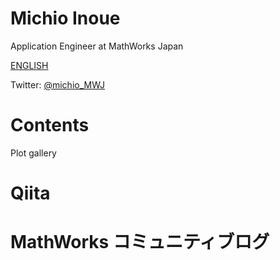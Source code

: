 # Michio Inoue

Application Engineer at MathWorks Japan

[ENGLISH](en/top.md)

Twitter: [@michio_MWJ](https://twitter.com/michio_MWJ/header_photo)

# Contents
Plot gallery

# Qiita

# MathWorks コミュニティブログ



